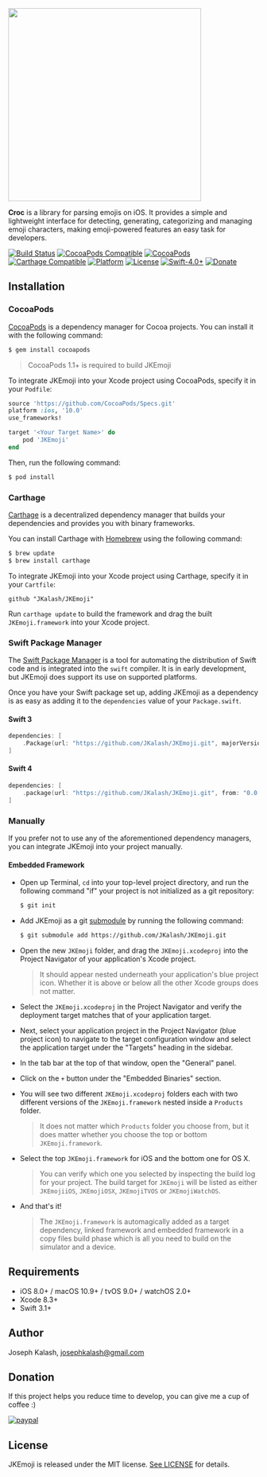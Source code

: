 <img src="https://cdn.rawgit.com/jkalash/croc/45c3d5c/Resources/Croc.svg" width="388"/>

**Croc** is a library for parsing emojis on iOS. It provides a simple and lightweight interface for detecting, generating, categorizing and managing emoji characters, making emoji-powered features an easy task for developers. 

[![Build Status](https://travis-ci.org/JKalash/JKEmoji.svg?branch=master)](https://travis-ci.org/JKalash/JKEmoji)
[![CocoaPods Compatible](https://img.shields.io/cocoapods/v/JKEmoji.svg)](https://img.shields.io/cocoapods/v/JKEmoji.svg)
[![CocoaPods](https://img.shields.io/cocoapods/dt/JKEmoji.svg)](https://img.shields.io/cocoapods/dt/JKEmoji.svg)
[![Carthage Compatible](https://img.shields.io/badge/Carthage-compatible-4BC51D.svg?style=flat)](https://github.com/Carthage/Carthage)
[![Platform](https://img.shields.io/cocoapods/p/JKEmoji.svg?style=flat)](https://img.shields.io/cocoapods/p/JKEmoji.svg?style=flat)
[![License](https://img.shields.io/cocoapods/l/JKEmoji.svg?style=flat)](http://cocoapods.org/pods/JKEmoji)
[![Swift-4.0+](http://img.shields.io/badge/Swift-4.0%2B-orange.svg)]()
[![Donate](https://img.shields.io/badge/Donate-PayPal-blue.svg)](https://www.paypal.com/cgi-bin/webscr?cmd=_s-xclick&hosted_button_id=MHHC3G7U6UHE2)

## Installation

### CocoaPods

[CocoaPods](http://cocoapods.org) is a dependency manager for Cocoa projects. You can install it with the following command:

```bash
$ gem install cocoapods
```

> CocoaPods 1.1+ is required to build JKEmoji

To integrate JKEmoji into your Xcode project using CocoaPods, specify it in your `Podfile`:

```ruby
source 'https://github.com/CocoaPods/Specs.git'
platform :ios, '10.0'
use_frameworks!

target '<Your Target Name>' do
    pod 'JKEmoji'
end
```

Then, run the following command:

```bash
$ pod install
```

### Carthage

[Carthage](https://github.com/Carthage/Carthage) is a decentralized dependency manager that builds your dependencies and provides you with binary frameworks.

You can install Carthage with [Homebrew](http://brew.sh/) using the following command:

```bash
$ brew update
$ brew install carthage
```

To integrate JKEmoji into your Xcode project using Carthage, specify it in your `Cartfile`:

```ogdl
github "JKalash/JKEmoji"
```

Run `carthage update` to build the framework and drag the built `JKEmoji.framework` into your Xcode project.

### Swift Package Manager

The [Swift Package Manager](https://swift.org/package-manager/) is a tool for automating the distribution of Swift code and is integrated into the `swift` compiler. It is in early development, but JKEmoji does support its use on supported platforms. 

Once you have your Swift package set up, adding JKEmoji as a dependency is as easy as adding it to the `dependencies` value of your `Package.swift`.

#### Swift 3

```swift
dependencies: [
    .Package(url: "https://github.com/JKalash/JKEmoji.git", majorVersion: 0)
]
```

#### Swift 4

```swift
dependencies: [
    .package(url: "https://github.com/JKalash/JKEmoji.git", from: "0.0.0")
]
```

### Manually

If you prefer not to use any of the aforementioned dependency managers, you can integrate JKEmoji into your project manually.

#### Embedded Framework

- Open up Terminal, `cd` into your top-level project directory, and run the following command "if" your project is not initialized as a git repository:

  ```bash
  $ git init
  ```

- Add JKEmoji as a git [submodule](http://git-scm.com/docs/git-submodule) by running the following command:

  ```bash
  $ git submodule add https://github.com/JKalash/JKEmoji.git
  ```

- Open the new `JKEmoji` folder, and drag the `JKEmoji.xcodeproj` into the Project Navigator of your application's Xcode project.

    > It should appear nested underneath your application's blue project icon. Whether it is above or below all the other Xcode groups does not matter.

- Select the `JKEmoji.xcodeproj` in the Project Navigator and verify the deployment target matches that of your application target.
- Next, select your application project in the Project Navigator (blue project icon) to navigate to the target configuration window and select the application target under the "Targets" heading in the sidebar.
- In the tab bar at the top of that window, open the "General" panel.
- Click on the `+` button under the "Embedded Binaries" section.
- You will see two different `JKEmoji.xcodeproj` folders each with two different versions of the `JKEmoji.framework` nested inside a `Products` folder.

    > It does not matter which `Products` folder you choose from, but it does matter whether you choose the top or bottom `JKEmoji.framework`.

- Select the top `JKEmoji.framework` for iOS and the bottom one for OS X.

    > You can verify which one you selected by inspecting the build log for your project. The build target for `JKEmoji` will be listed as either `JKEmojiiOS`, `JKEmojiOSX`, `JKEmojiTVOS` or `JKEmojiWatchOS`.

- And that's it!

  > The `JKEmoji.framework` is automagically added as a target dependency, linked framework and embedded framework in a copy files build phase which is all you need to build on the simulator and a device.

## Requirements

- iOS 8.0+ / macOS 10.9+ / tvOS 9.0+ / watchOS 2.0+
- Xcode 8.3+
- Swift 3.1+

## Author

Joseph Kalash, josephkalash@gmail.com

## Donation
If this project helps you reduce time to develop, you can give me a cup of coffee :) 

[![paypal](https://www.paypalobjects.com/en_US/i/btn/btn_donateCC_LG.gif)](https://www.paypal.com/cgi-bin/webscr?cmd=_s-xclick&hosted_button_id=MHHC3G7U6UHE2)

## License

JKEmoji is released under the MIT license. [See LICENSE](https://github.com/JKalash/JKEmoji/blob/master/LICENSE) for details.
